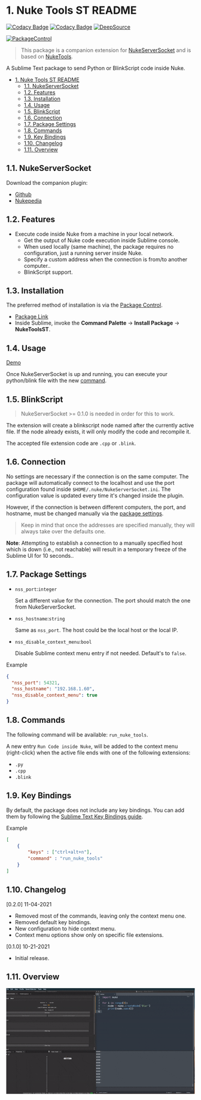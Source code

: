 # 1. Nuke Tools ST README

[![Codacy Badge](https://app.codacy.com/project/badge/Grade/522af2c16ed84926b77f2e095cfa8b87)](https://www.codacy.com/gh/sisoe24/Nuke-Tools-ST/dashboard?utm_source=github.com&amp;utm_medium=referral&amp;utm_content=sisoe24/Nuke-Tools-ST&amp;utm_campaign=Badge_Grade)
[![Codacy Badge](https://app.codacy.com/project/badge/Coverage/522af2c16ed84926b77f2e095cfa8b87)](https://www.codacy.com/gh/sisoe24/Nuke-Tools-ST/dashboard?utm_source=github.com&utm_medium=referral&utm_content=sisoe24/Nuke-Tools-ST&utm_campaign=Badge_Coverage)
[![DeepSource](https://deepsource.io/gh/sisoe24/Nuke-Tools-ST.svg/?label=active+issues&show_trend=true&token=Yrd2y9gG7y8h53JsDwyjQdFZ)](https://deepsource.io/gh/sisoe24/Nuke-Tools-ST/?ref=repository-badge)

[![PackageControl](https://img.shields.io/badge/Package%20Control-Download-informational)](https://packagecontrol.io/packages/NukeToolsST)

> This package is a companion extension for [NukeServerSocket](#nukeserversocket) and is based on [NukeTools](https://marketplace.visualstudio.com/items?itemName=virgilsisoe.nuke-tools).

A Sublime Text package to send Python or BlinkScript code inside Nuke.

- [1. Nuke Tools ST README](#1-nuke-tools-st-readme)
  - [1.1. NukeServerSocket](#11-nukeserversocket)
  - [1.2. Features](#12-features)
  - [1.3. Installation](#13-installation)
  - [1.4. Usage](#14-usage)
  - [1.5. BlinkScript](#15-blinkscript)
  - [1.6. Connection](#16-connection)
  - [1.7. Package Settings](#17-package-settings)
  - [1.8. Commands](#18-commands)
  - [1.9. Key Bindings](#19-key-bindings)
  - [1.10. Changelog](#110-changelog)
  - [1.11. Overview](#111-overview)

## 1.1. NukeServerSocket

Download the companion plugin:

- [Github](https://github.com/sisoe24/NukeServerSocket/releases)
- [Nukepedia](http://www.nukepedia.com/python/misc/nukeserversocket)

## 1.2. Features

- Execute code inside Nuke from a machine in your local network.
  - Get the output of Nuke code execution inside Sublime console.
  - When used locally (same machine), the package requires no configuration, just a running server inside Nuke.
  - Specify a custom address when the connection is from/to another computer..
  - BlinkScript support.

## 1.3. Installation

The preferred method of installation is via the [Package Control](https://packagecontrol.io).

- [Package Link](https://packagecontrol.io/packages/NukeToolsST)
- Inside Sublime, invoke the **Command Palette** -> **Install Package** -> **NukeToolsST**.

## 1.4. Usage

[Demo](#110-overview)

Once NukeServerSocket is up and running, you can execute your python/blink file with the new [command](#17-commands).

## 1.5. BlinkScript

> NukeServerSocket >= 0.1.0 is needed in order for this to work.

The extension will create a blinkscript node named after the currently active file.
If the node already exists, it will only modify the code and recompile it.

The accepted file extension code are `.cpp` or `.blink`.

## 1.6. Connection

No settings are necessary if the connection is on the same computer. The package will automatically connect to the localhost and use the port configuration found inside `$HOME/.nuke/NukeServerSocket.ini`. The configuration value is updated every time it's changed inside the plugin.

However, if the connection is between different computers, the port, and hostname, must be changed manually via the [package settings](#package-settings).

> Keep in mind that once the addresses are specified manually, they will always take over the defaults one.

**Note**: Attempting to establish a connection to a manually specified host which is down (i.e., not reachable) will result in a temporary freeze of the Sublime UI for 10 seconds..

## 1.7. Package Settings

- `nss_port`:`integer`

  Set a different value for the connection. The port should match the one from NukeServerSocket.

- `nss_hostname`:`string`

  Same as `nss_port`. The host could be the local host or the local IP.

- `nss_disable_context_menu`:`bool`

  Disable Sublime context menu entry if not needed. Default's to `false`.

Example

```json
{
  "nss_port": 54321,
  "nss_hostname": "192.168.1.60",
  "nss_disable_context_menu": true
}
```

## 1.8. Commands

The following command will be available: `run_nuke_tools`.

A new entry `Run Code inside Nuke`, will be added to the context menu (right-click) when the active file ends with one of the following extensions:

- `.py`
- `.cpp`
- `.blink`

## 1.9. Key Bindings

By default, the package does not include any key bindings. You can add them by following the [Sublime Text Key Bindings guide](https://www.sublimetext.com/docs/key_bindings.html).

Example

```json
[
    {
        "keys" : ["ctrl+alt+n"],
        "command" : "run_nuke_tools"
    }
]
```

## 1.10. Changelog

[0.2.0] 11-04-2021

- Removed most of the commands, leaving only the context menu one.
- Removed default key bindings.
- New configuration to hide context menu.
- Context menu options show only on specific file extensions.

[0.1.0] 10-21-2021

- Initial release.

## 1.11. Overview

![example](example.gif)
